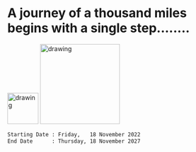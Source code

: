 # A journey of a thousand miles begins with a single step........
<img src="https://cdn-icons-png.flaticon.com/512/8493/8493037.png" alt="drawing" style="width:70px;"/>  <img src="https://upload.wikimedia.org/wikipedia/commons/thumb/2/2f/Google_2015_logo.svg/1200px-Google_2015_logo.svg.png" alt="drawing" style="width:180px;"/>


```sh
Starting Date : Friday,   18 November 2022
End Date      : Thursday, 18 November 2027
```

